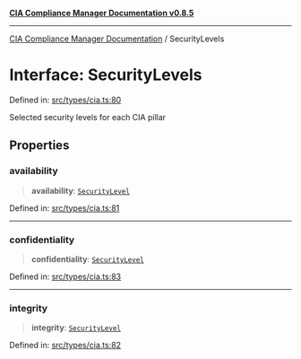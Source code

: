 [**CIA Compliance Manager Documentation v0.8.5**](../README.md)

***

[CIA Compliance Manager Documentation](../globals.md) / SecurityLevels

# Interface: SecurityLevels

Defined in: [src/types/cia.ts:80](https://github.com/Hack23/cia-compliance-manager/blob/b799ef22d9067d09cc69eaeddf109ac9dcdce934/src/types/cia.ts#L80)

Selected security levels for each CIA pillar

## Properties

### availability

> **availability**: [`SecurityLevel`](../type-aliases/SecurityLevel.md)

Defined in: [src/types/cia.ts:81](https://github.com/Hack23/cia-compliance-manager/blob/b799ef22d9067d09cc69eaeddf109ac9dcdce934/src/types/cia.ts#L81)

***

### confidentiality

> **confidentiality**: [`SecurityLevel`](../type-aliases/SecurityLevel.md)

Defined in: [src/types/cia.ts:83](https://github.com/Hack23/cia-compliance-manager/blob/b799ef22d9067d09cc69eaeddf109ac9dcdce934/src/types/cia.ts#L83)

***

### integrity

> **integrity**: [`SecurityLevel`](../type-aliases/SecurityLevel.md)

Defined in: [src/types/cia.ts:82](https://github.com/Hack23/cia-compliance-manager/blob/b799ef22d9067d09cc69eaeddf109ac9dcdce934/src/types/cia.ts#L82)
